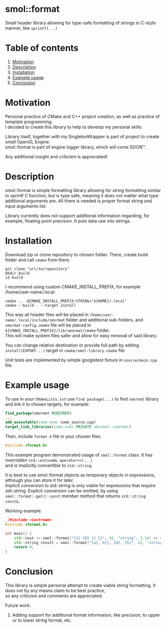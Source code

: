 # smol::format

Small header library allowing for type-safe formatting of strings in C-style manner, like `sprintf(...)`

# Table of contents

1. [Motivation](#motivation)
2. [Description](#description)
3. [Installation](#installation)
4. [Example usage](#example-usage)
5. [Conclusion](#conclusion)

# Motivation

Personal practice of CMake and C++ project creation, as well as practice of template programming.<br>
I decided to create this library to help to develop my personal skills.

Library itself, together with my SingletonWrapper is part of project to create small OpenGL Engine.<br>
smol::format is part of engine logger library, which will come SOON™.

Any additional insight and criticism is appreciated!

# Description

smol::format is simple formatting library allowing for string formatting similar to sprintf C function, but is type
safe, meaning it does not matter what type additional arguments are. All there is needed is proper format string and
input arguments list.

Library currently does not support additional information regarding, for example, floating point precision. It puts data
raw into strings.

# Installation

Download zip or clone repository to chosen folder. There, create build folder and call `cmake` from there.

```shell
git clone "url/to/repository"
mkdir build
cd build
```

I recommend using custom CMAKE_INSTALL_PREFIX, for example /home/user-name/.local:

```shell
cmake .. -DCMAKE_INSTALL_PREFIX:STRING="${HOME}/.local"
cmake --build . --target install
```

This way all header files will be placed in `/home/user-name/.local/include/smormat` folder and additional sub-folders,
and `smormat-config.cmake` file will be placed in `${CMAKE_INSTALL_PREFIX}/lib/smormat/cmake` folder.<br>
This will make system files safer and allow for easy removal of said library.

You can change relative destination or provide full path by editing `install(EXPORT...)` target
in `cmake/smol-library.cmake` file

Unit tests are implemented by simple googletest fixture in `source/main.cpp` file.

# Example usage

To use in your `CMakeLists.txt` use `find package(...)` to find `smormat` library and link it to chosen targets, for example:
```cmake
find_package(smormat REQUIRED)
...
add_executable(some_exec some_source.cpp)
target_link_libraries(some_exec PRIVATE smormat::smormat)
```

Then, include `format.h` file in your chosen files. 
```c++
#include <format.h>
```

This example program demonstrated usage of `smol::format` class. It has overridden `std::ostream& operator<<(...)`<br>
and is implicitly convertible to `std::string`.

It is best to use smol::format objects as temporary objects in expressions, although you can store it for later.<br>
Implicit conversion to std::string is only viable for expressions that require std::string. Explicit conversion can be
omitted, by using `smol::format::get() const` member method that returns `std::string const&`.


Working example:
```c++
_[#include <iostream>
#include <format.h>

int main() {
    std::cout << smol::format("{1} {0} {} {}", 42, "string", 3.14) << std::endl; // Outputs to stdout string: "string 42 3.140000 "
    std::string result = smol::format("{a}, b{}, {4}, {5}", 42, "string", 3.14); // result: "42, bstring, 3.140000, "
    return 0;
}
```

# Conclusion

This library is simple personal attempt to create viable string formatting. It does not by any means claim to be best
practice, <Br>
so any criticism and comments are appreciated.

Future work:<br>
1. Adding support for additional format information, like precision, to upper or to lower string format, etc.